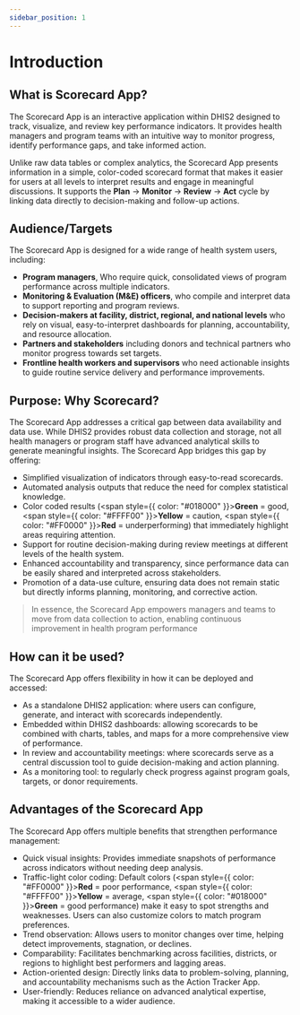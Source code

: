 ```yaml
---
sidebar_position: 1
---
```

# Introduction

## What is Scorecard App?
The Scorecard App is an interactive application within DHIS2 designed to track, visualize, and review key performance indicators. It provides health managers and program teams with an intuitive way to monitor progress, identify performance gaps, and take informed action.

Unlike raw data tables or complex analytics, the Scorecard App presents information in a simple, color-coded scorecard format that makes it easier for users at all levels to interpret results and engage in meaningful discussions. It supports the **Plan** → **Monitor** → **Review** → **Act** cycle by linking data directly to decision-making and follow-up actions.

## Audience/Targets
The Scorecard App is designed for a wide range of health system users, including:
- **Program managers**, Who require quick, consolidated views of program performance across multiple indicators.
- **Monitoring & Evaluation (M&E) officers**, who compile and interpret data to support reporting and program reviews.
- **Decision-makers at facility, district, regional, and national levels**  who rely on visual, easy-to-interpret dashboards for planning, accountability, and resource allocation.
- **Partners and stakeholders** including donors and technical partners who monitor progress towards set targets.
- **Frontline health workers and supervisors** who need actionable insights to guide routine service delivery and performance improvements.

## Purpose: Why Scorecard?
The Scorecard App addresses a critical gap between data availability and data use. While DHIS2 provides robust data collection and storage, not all health managers or program staff have advanced analytical skills to generate meaningful insights. The Scorecard App bridges this gap by offering:
- Simplified visualization of indicators through easy-to-read scorecards.
- Automated analysis outputs that reduce the need for complex statistical knowledge.
- Color coded results (<span style={{ color: "#018000" }}>**Green**</span> = good, <span style={{ color: "#FFFF00" }}>**Yellow**</span> = caution, <span style={{ color: "#FF0000" }}>**Red**</span> = underperforming) that immediately highlight areas requiring attention.
- Support for routine decision-making during review meetings at different levels of the health system.
- Enhanced accountability and transparency, since performance data can be easily shared and interpreted across stakeholders.
- Promotion of a data-use culture, ensuring data does not remain static but directly informs planning, monitoring, and corrective action.
> In essence, the Scorecard App empowers managers and teams to move from data collection to action, enabling continuous improvement in health program performance

## How can it be used?
The Scorecard App offers flexibility in how it can be deployed and accessed:
- As a standalone DHIS2 application: where users can configure, generate, and interact with scorecards independently.
- Embedded within DHIS2 dashboards: allowing scorecards to be combined with charts, tables, and maps for a more comprehensive view of performance.
- In review and accountability meetings: where scorecards serve as a central discussion tool to guide decision-making and action planning.
- As a monitoring tool: to regularly check progress against program goals, targets, or donor requirements.

## Advantages of the Scorecard App
The Scorecard App offers multiple benefits that strengthen performance management:
- Quick visual insights: Provides immediate snapshots of performance across indicators without needing deep analysis.
- Traffic-light color coding: Default colors (<span style={{ color: "#FF0000" }}>**Red**</span> = poor performance, <span style={{ color: "#FFFF00" }}>**Yellow**</span>  = average, <span style={{ color: "#018000" }}>**Green**</span> = good performance) make it easy to spot strengths and weaknesses. Users can also customize colors to match program preferences.
- Trend observation: Allows users to monitor changes over time, helping detect improvements, stagnation, or declines.
- Comparability: Facilitates benchmarking across facilities, districts, or regions to highlight best performers and lagging areas.
- Action-oriented design: Directly links data to problem-solving, planning, and accountability mechanisms such as the Action Tracker App.
- User-friendly: Reduces reliance on advanced analytical expertise, making it accessible to a wider audience.